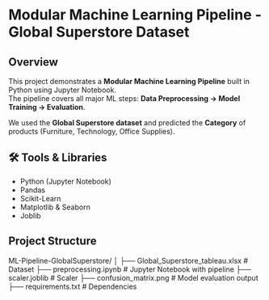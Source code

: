 # Modular Machine Learning Pipeline - Global Superstore Dataset

## Overview
This project demonstrates a **Modular Machine Learning Pipeline** built in Python using Jupyter Notebook.  
The pipeline covers all major ML steps: **Data Preprocessing → Model Training → Evaluation**.  

We used the **Global Superstore dataset** and predicted the **Category** of products (Furniture, Technology, Office Supplies).

## 🛠 Tools & Libraries
- Python (Jupyter Notebook)
- Pandas
- Scikit-Learn
- Matplotlib & Seaborn
- Joblib

## Project Structure

ML-Pipeline-GlobalSuperstore/
│
├── Global_Superstore_tableau.xlsx # Dataset
├── preprocessing.ipynb # Jupyter Notebook with pipeline
├── scaler.joblib # Scaler
├── confusion_matrix.png # Model evaluation output
├── requirements.txt # Dependencies
